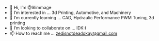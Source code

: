 - 👋 Hi, I’m @Slimmage
- 👀 I’m interested in ... 3d Printing, Automotive, and Machinery
- 🌱 I’m currently learning ... CAD, Hydraulic Performance PWM Tuning, 3d printing
- 💞️ I’m looking to collaborate on ... IDK:)
- 📫 How to reach me ... zedisnotdeadokay@gmail.com

<!---
Slimmage/Slimmage is a ✨ special ✨ repository because its `README.md` (this file) appears on your GitHub profile.
You can click the Preview link to take a look at your changes.
--->
